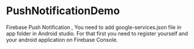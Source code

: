 # PushNotificationDemo
Firebase Push Notification , You need to add google-services.json file in app folder in Android studio. For that first you need to register yourself and your
android application on Firebase Console. 
